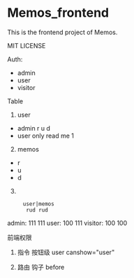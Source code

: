 # Memos_frontend
This is the frontend project of Memos.

MIT LICENSE



Auth:
- admin
- user
- visitor

Table
1. user
  - admin r u d
  - user only read me 1
2. memos
  - r
  - u
  - d
3. 

         user|memos
          rud rud
admin:    111 111
user:     100 111
visitor:  100 100


前端权限
1. 指令 按钮级 user
canshow="user"

2. 路由 钩子 before